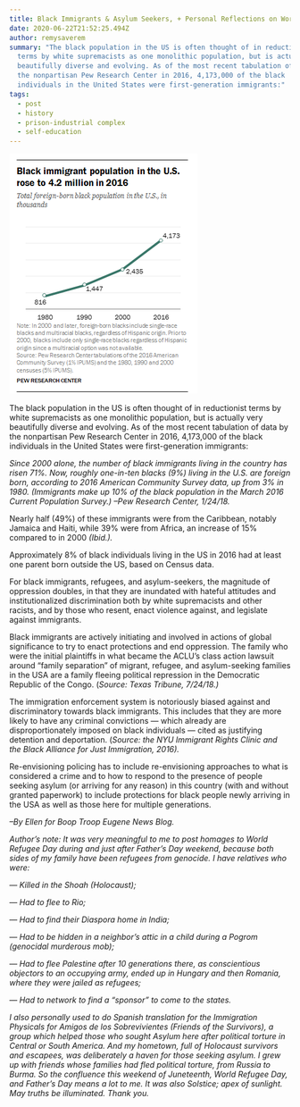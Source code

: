 ```yaml
---
title: Black Immigrants & Asylum Seekers, + Personal Reflections on World Refugee Day
date: 2020-06-22T21:52:25.494Z
author: remysaverem
summary: "The black population in the US is often thought of in reductionist
  terms by white supremacists as one monolithic population, but is actually very
  beautifully diverse and evolving. As of the most recent tabulation of data by
  the nonpartisan Pew Research Center in 2016, 4,173,000 of the black
  individuals in the United States were first-generation immigrants:"
tags:
  - post
  - history
  - prison-industrial complex
  - self-education
---
```

![black immigrant population in the US rose to 4.2 million in 2016](/static/img/screen-shot-2020-06-22-at-8.13.20-am-1-.png)

The black population in the US is often thought of in reductionist terms by white supremacists as one monolithic population, but is actually very beautifully diverse and evolving. As of the most recent tabulation of data by the nonpartisan Pew Research Center in 2016, 4,173,000 of the black individuals in the United States were first-generation immigrants:

*Since 2000 alone, the number of black immigrants living in the country has risen 71%. Now, roughly one-in-ten blacks (9%) living in the U.S. are foreign born, according to 2016 American Community Survey data, up from 3% in 1980. (Immigrants make up 10% of the black population in the March 2016 Current Population Survey.) –Pew Research Center, 1/24/18.*

Nearly half (49%) of these immigrants were from the Caribbean, notably Jamaica and Haiti, while 39% were from Africa, an increase of 15% compared to in 2000 *(Ibid.).*

Approximately 8% of black individuals living in the US in 2016 had at least one parent born outside the US, based on Census data.

For black immigrants, refugees, and asylum-seekers, the magnitude of oppression doubles, in that they are inundated with hateful attitudes and institutionalized discrimination both by white supremacists and other racists, and by those who resent, enact violence against, and legislate against immigrants.

Black immigrants are actively initiating and involved in actions of global significance to try to enact protections and end oppression. The family who were the initial plaintiffs in what became the ACLU’s class action lawsuit around “family separation” of migrant, refugee, and asylum-seeking families in the USA are a family fleeing political repression in the Democratic Republic of the Congo. (*Source: Texas Tribune, 7/24/18.)*

The immigration enforcement system is notoriously biased against and discriminatory towards black immigrants. This includes that they are more likely to have any criminal convictions — which already are disproportionately imposed on black individuals — cited as justifying detention and deportation. (*Source: the NYU Immigrant Rights Clinic and the Black Alliance for Just Immigration, 2016).*

Re-envisioning policing has to include re-envisioning approaches to what is considered a crime and to how to respond to the presence of people seeking asylum (or arriving for any reason) in this country (with and without granted paperwork) to include protections for black people newly arriving in the USA as well as those here for multiple generations.

*–By Ellen for Boop Troop Eugene News Blog.*

*Author’s note: It was very meaningful to me to post homages to World Refugee Day during and just after Father’s Day weekend, because both sides of my family have been refugees from genocide. I have relatives who were:*

*— Killed in the Shoah (Holocaust);*

*— Had to flee to Rio;*

*— Had to find their Diaspora home in India;*

*— Had to be hidden in a neighbor’s attic in a child during a Pogrom (genocidal murderous mob);*

*— Had to flee Palestine after 10 generations there, as conscientious objectors to an occupying army, ended up in Hungary and then Romania, where they were jailed as refugees;*

*— Had to network to find a “sponsor” to come to the states.*

*I also personally used to do Spanish translation for the Immigration Physicals for Amigos de los Sobrevivientes (Friends of the Survivors), a group which helped those who sought Asylum here after political torture in Central or South America. And my hometown, full of Holocaust survivors and escapees, was deliberately a haven for those seeking asylum. I grew up with friends whose families had fled political torture, from Russia to Burma. So the confluence this weekend of Juneteenth, World Refugee Day, and Father’s Day means a lot to me. It was also Solstice; apex of sunlight. May truths be illuminated. Thank you.*

<!--EndFragment-->